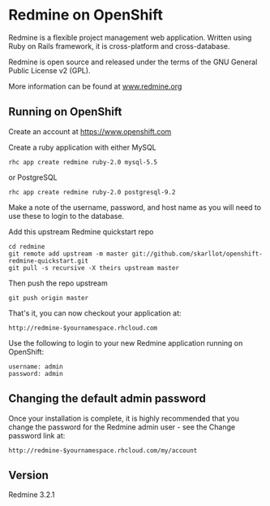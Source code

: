 Redmine on OpenShift
=========================

Redmine is a flexible project management web application. Written using Ruby on Rails framework, it is cross-platform and cross-database.

Redmine is open source and released under the terms of the GNU General Public License v2 (GPL).

More information can be found at www.redmine.org

Running on OpenShift
--------------------

Create an account at https://www.openshift.com

Create a ruby application with either MySQL

	rhc app create redmine ruby-2.0 mysql-5.5

or PostgreSQL

	rhc app create redmine ruby-2.0 postgresql-9.2

Make a note of the username, password, and host name as you will need to use these to login to the database.

Add this upstream Redmine quickstart repo

	cd redmine
	git remote add upstream -m master git://github.com/skarllot/openshift-redmine-quickstart.git
	git pull -s recursive -X theirs upstream master

Then push the repo upstream

	git push origin master

That's it, you can now checkout your application at:

	http://redmine-$yournamespace.rhcloud.com


Use the following to login to your new Redmine application running on OpenShift:

	username: admin
	password: admin


Changing the default admin password
-----------------------------------
Once your installation is complete, it is highly recommended that you change
the password for the Redmine admin user - see the Change password link at:

	http://redmine-$yournamespace.rhcloud.com/my/account

Version
-----------------------------------
Redmine 3.2.1
